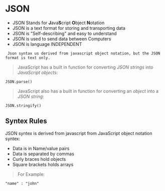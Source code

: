 # JSON
- JSON Stands for **J**ava**S**cript **O**bject **N**otation 
- JSON is a text format for storing and transporting data
- JSON is "Self-describing" and easy to understand
- JSON is used to send data between Computers
- JSON is language INDEPENDENT

``` Json syntax us derived from javascript object notation, but the JSON format is text only.```

>JavaScript has a built in function for converting _JSON strings_ into _JavaScript objects_:
```
JSON.parse()
```

> JavaScript also has a built in function for converting an _object_ into a _JSON string_:

```
JSON.stringify()
```

## Syntex Rules
JSON syntex is derived from javascript from JavaScript object notation syntex:
- Data is in Name/value pairs
- Data is separated by commas
- Curly braces hold objects
- Square brackets holds arrays

> For Example:
```
"name" : "john"
```

